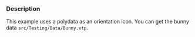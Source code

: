 ### Description

This example uses a polydata as an orientation icon. You can get the bunny data `src/Testing/Data/Bunny.vtp`.
